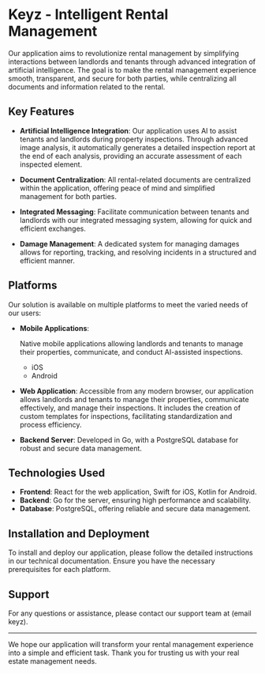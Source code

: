 # Keyz - Intelligent Rental Management

Our application aims to revolutionize rental management by simplifying interactions between landlords and tenants through advanced integration of artificial intelligence. The goal is to make the rental management experience smooth, transparent, and secure for both parties, while centralizing all documents and information related to the rental.

## Key Features

- **Artificial Intelligence Integration**: Our application uses AI to assist tenants and landlords during property inspections. Through advanced image analysis, it automatically generates a detailed inspection report at the end of each analysis, providing an accurate assessment of each inspected element.

- **Document Centralization**: All rental-related documents are centralized within the application, offering peace of mind and simplified management for both parties.

- **Integrated Messaging**: Facilitate communication between tenants and landlords with our integrated messaging system, allowing for quick and efficient exchanges.

- **Damage Management**: A dedicated system for managing damages allows for reporting, tracking, and resolving incidents in a structured and efficient manner.

## Platforms

Our solution is available on multiple platforms to meet the varied needs of our users:

- **Mobile Applications**:

  Native mobile applications allowing landlords and tenants to manage their properties, communicate, and conduct AI-assisted inspections.

  - iOS
  - Android

- **Web Application**: Accessible from any modern browser, our application allows landlords and tenants to manage their properties, communicate effectively, and manage their inspections. It includes the creation of custom templates for inspections, facilitating standardization and process efficiency.

- **Backend Server**: Developed in Go, with a PostgreSQL database for robust and secure data management.

## Technologies Used

- **Frontend**: React for the web application, Swift for iOS, Kotlin for Android.
- **Backend**: Go for the server, ensuring high performance and scalability.
- **Database**: PostgreSQL, offering reliable and secure data management.

## Installation and Deployment

To install and deploy our application, please follow the detailed instructions in our technical documentation. Ensure you have the necessary prerequisites for each platform.

## Support

For any questions or assistance, please contact our support team at (email keyz).

---

We hope our application will transform your rental management experience into a simple and efficient task. Thank you for trusting us with your real estate management needs.
